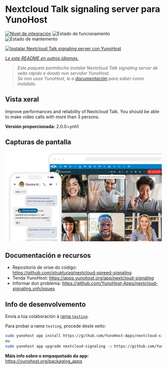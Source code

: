 <!--
NOTA: Este README foi creado automáticamente por <https://github.com/YunoHost/apps/tree/master/tools/readme_generator>
NON debe editarse manualmente.
-->

# Nextcloud Talk signaling server para YunoHost

[![Nivel de integración](https://dash.yunohost.org/integration/nextcloud-signaling.svg)](https://ci-apps.yunohost.org/ci/apps/nextcloud-signaling/) ![Estado de funcionamento](https://ci-apps.yunohost.org/ci/badges/nextcloud-signaling.status.svg) ![Estado de mantemento](https://ci-apps.yunohost.org/ci/badges/nextcloud-signaling.maintain.svg)

[![Instalar Nextcloud Talk signaling server con YunoHost](https://install-app.yunohost.org/install-with-yunohost.svg)](https://install-app.yunohost.org/?app=nextcloud-signaling)

*[Le este README en outros idiomas.](./ALL_README.md)*

> *Este paquete permíteche instalar Nextcloud Talk signaling server de xeito rápido e doado nun servidor YunoHost.*  
> *Se non usas YunoHost, le a [documentación](https://yunohost.org/install) para saber como instalalo.*

## Vista xeral

Improve performances and reliability of Nextcloud Talk. You should be able to make video calls with more than 3 persons.


**Versión proporcionada:** 2.0.0~ynh1

## Capturas de pantalla

![Captura de pantalla de Nextcloud Talk signaling server](./doc/screenshots/nextcloud-hub7-talk-preview.webp)

## Documentación e recursos

- Repositorio de orixe do código: <https://github.com/strukturag/nextcloud-spreed-signaling>
- Tenda YunoHost: <https://apps.yunohost.org/app/nextcloud-signaling>
- Informar dun problema: <https://github.com/YunoHost-Apps/nextcloud-signaling_ynh/issues>

## Info de desenvolvemento

Envía a túa colaboración á [rama `testing`](https://github.com/YunoHost-Apps/nextcloud-signaling_ynh/tree/testing).

Para probar a rama `testing`, procede deste xeito:

```bash
sudo yunohost app install https://github.com/YunoHost-Apps/nextcloud-signaling_ynh/tree/testing --debug
ou
sudo yunohost app upgrade nextcloud-signaling -u https://github.com/YunoHost-Apps/nextcloud-signaling_ynh/tree/testing --debug
```

**Máis info sobre o empaquetado da app:** <https://yunohost.org/packaging_apps>

